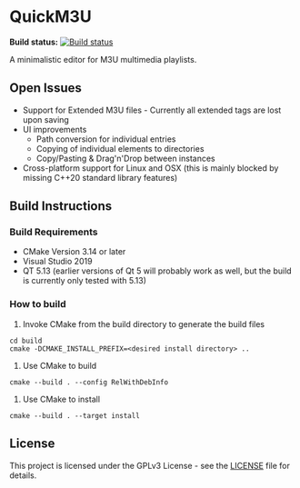 # QuickM3U

**Build status:** [![Build status](https://ci.appveyor.com/api/projects/status/github/ComicSansMS/quickm3u?svg=true)](https://ci.appveyor.com/project/ComicSansMS/quickm3u)

A minimalistic editor for M3U multimedia playlists.

## Open Issues

 * Support for Extended M3U files - Currently all extended tags are lost upon saving
 * UI improvements
   * Path conversion for individual entries
   * Copying of individual elements to directories
   * Copy/Pasting & Drag'n'Drop between instances
 * Cross-platform support for Linux and OSX (this is mainly blocked by missing C++20 standard library features)

## Build Instructions

### Build Requirements

 * CMake Version 3.14 or later
 * Visual Studio 2019
 * QT 5.13 (earlier versions of Qt 5 will probably work as well, but the build is currently only tested with 5.13)

### How to build

1. Invoke CMake from the build directory to generate the build files
```
cd build
cmake -DCMAKE_INSTALL_PREFIX=<desired install directory> ..
```
1. Use CMake to build
```
cmake --build . --config RelWithDebInfo
```
1. Use CMake to install
```
cmake --build . --target install
```

## License

This project is licensed under the GPLv3 License - see the [LICENSE](LICENSE) file for details.
